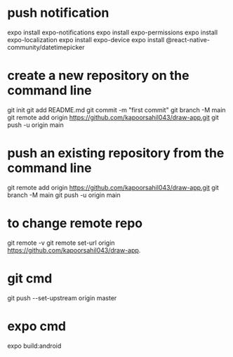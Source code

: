 # push notification
expo install expo-notifications
expo install expo-permissions
expo install expo-localization 
expo install expo-device
expo install @react-native-community/datetimepicker

# create a new repository on the command line
git init
git add README.md
git commit -m "first commit"
git branch -M main
git remote add origin https://github.com/kapoorsahil043/draw-app.git
git push -u origin main

#  push an existing repository from the command line
git remote add origin https://github.com/kapoorsahil043/draw-app.git
git branch -M main
git push -u origin main

# to change remote repo
git remote -v
git remote set-url origin https://github.com/kapoorsahil043/draw-app.


# git cmd
git push --set-upstream origin master 


# expo cmd
expo build:android